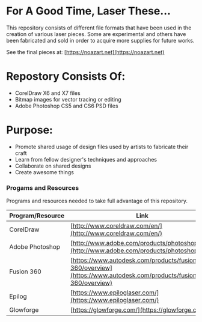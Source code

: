 # For A Good Time, Laser These...


This repository consists of different file formats that have been used in the creation of various laser pieces.  Some are experimental and others have been fabricated and sold in order to acquire more supplies for future works.

See the final pieces at: [https://noazart.net](https://noazart.net)

# Repostory Consists Of:

  - CorelDraw X6 and X7 files
  - Bitmap images for vector tracing or editing
  - Adobe Photoshop CS5 and CS6 PSD files


# Purpose:

  - Promote shared usage of design files used by artists to fabricate their craft
  - Learn from fellow designer's techniques and approaches
  - Collaborate on shared designs
  - Create awesome things

### Progams and Resources

Programs and resources needed to take full advantage of this repository.

| Program/Resource | Link |
| ------ | ------ |
| CorelDraw | [http://www.coreldraw.com/en/](http://www.coreldraw.com/en/) |
| Adobe Photoshop | [http://www.adobe.com/products/photoshop.html](http://www.adobe.com/products/photoshop.html) |
| Fusion 360 | [https://www.autodesk.com/products/fusion-360/overview](https://www.autodesk.com/products/fusion-360/overview) |
| Epilog | [https://www.epiloglaser.com/](https://www.epiloglaser.com/) |
| Glowforge | [https://glowforge.com/](https://glowforge.com/) |
